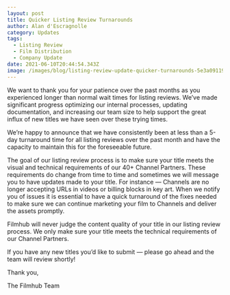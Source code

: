```yaml
---
layout: post
title: Quicker Listing Review Turnarounds
author: Alan d'Escragnolle
category: Updates
tags:
  - Listing Review
  - Film Distribution
  - Company Update
date: 2021-06-10T20:44:54.343Z
image: /images/blog/listing-review-update-quicker-turnarounds-5e3a091193ed.jpg
---
```

We want to thank you for your patience over the past months as you experienced longer than normal wait times for listing reviews. We’ve made significant progress optimizing our internal processes, updating documentation, and increasing our team size to help support the great influx of new titles we have seen over these trying times.

We’re happy to announce that we have consistently been at less than a 5-day turnaround time for all listing reviews over the past month and have the capacity to maintain this for the foreseeable future.

The goal of our listing review process is to make sure your title meets the visual and technical requirements of our 40+ Channel Partners. These requirements do change from time to time and sometimes we will message you to have updates made to your title. For instance — Channels are no longer accepting URLs in videos or billing blocks in key art. When we notify you of issues it is essential to have a quick turnaround of the fixes needed to make sure we can continue marketing your film to Channels and deliver the assets promptly.

Filmhub will never judge the content quality of your title in our listing review process. We only make sure your title meets the technical requirements of our Channel Partners.

If you have any new titles you’d like to submit — please go ahead and the team will review shortly!

Thank you,

The Filmhub Team
